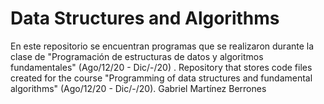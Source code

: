 # Data Structures and Algorithms
En este repositorio se encuentran programas que se realizaron durante la clase de "Programación de estructuras de datos y algoritmos fundamentales" (Ago/12/20 - Dic/-/20) . 
Repository that stores code files created for the course "Programming of data structures and fundamental algorithms" (Ago/12/20 - Dic/-/20).
Gabriel Martínez Berrones
